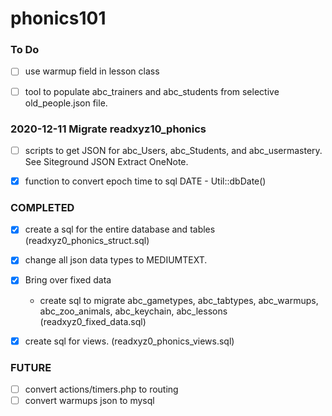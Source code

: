# phonics101

### To Do
*[ ] use warmup field in lesson class

*[ ] tool to populate abc_trainers and abc_students from selective old_people.json file.

### 2020-12-11 Migrate readxyz10_phonics
*[ ] scripts to get JSON for abc_Users, abc_Students, and abc_usermastery. See Siteground JSON Extract OneNote.
*[x] function to convert epoch time to sql DATE - Util::dbDate()


### COMPLETED
*[x] create a sql for the entire database and tables (readxyz0_phonics_struct.sql) 
*[x] change all json data types to MEDIUMTEXT.
*[x] Bring over fixed data
  - create sql to migrate abc_gametypes, abc_tabtypes, abc_warmups, abc_zoo_animals, abc_keychain, abc_lessons (readxyz0_fixed_data.sql)
*[x] create sql for views. (readxyz0_phonics_views.sql)


### FUTURE
*[ ] convert actions/timers.php to routing
*[ ] convert warmups json to mysql
